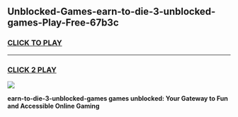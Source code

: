 
## Unblocked-Games-earn-to-die-3-unblocked-games-Play-Free-67b3c
<h3>
<a href="https://premium76.site?title=earn-to-die-3-unblocked-games&ref=21A">CLICK TO PLAY</a></h3>
<hr>

<h3>
<a href="https://premium76.site?title=earn-to-die-3-unblocked-games&ref=21A">CLICK 2 PLAY</a>
  
</h3>

<a href="https://premium76.site?title=earn-to-die-3-unblocked-games&ref=21A"><img src="https://clearcache.store/games.png"></a>


**earn-to-die-3-unblocked-games games unblocked: Your Gateway to Fun and Accessible Online Gaming**
